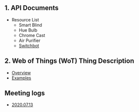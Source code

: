 ## 1. API Documents

* Resource List
  * Smart Blind
  * Hue Bulb
  * Chrome Cast
  * Air Purifier
  * [Switchbot](https://github.com/kaist-webeng/testbed-resource-controller/wiki/Switchbot-API-List)

## 2. Web of Things (WoT) Thing Description

* [Overview](https://github.com/kaist-webeng/testbed-resource-controller/wiki/Thing-Description-Overview)
* [Examples](https://github.com/kaist-webeng/testbed-resource-controller/wiki/Thing-Description-Examples)

## Meeting logs

- [2020.07.13](https://github.com/kaist-webeng/testbed-resource-controller/wiki/2020.07.13-Meeting-logs)